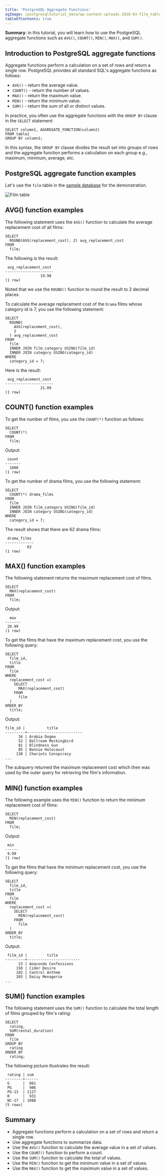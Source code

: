 ```yaml
---
title: 'PostgreSQL Aggregate Functions'
ogImage: /postgresqltutorial_data/wp-content-uploads-2018-03-film_table.png
tableOfContents: true
---
```


**Summary**: in this tutorial, you will learn how to use the PostgreSQL aggregate functions such as `AVG()`, `COUNT()`, `MIN()`, `MAX()`, and `SUM()`.



## Introduction to PostgreSQL aggregate functions



Aggregate functions perform a calculation on a set of rows and return a single row. PostgreSQL provides all standard SQL's aggregate functions as follows:



- `AVG()` - return the average value.
- `COUNT()` - return the number of values.
- `MAX()` - return the maximum value.
- `MIN()` - return the minimum value.
- `SUM()` - return the sum of all or distinct values.


In practice, you often use the aggregate functions with the `GROUP BY` clause in the `SELECT` statement:



```
SELECT column1, AGGREGATE_FUNCTION(column2)
FROM table1
GROUP BY column1;
```



In this syntax, the `GROUP BY` clause divides the result set into groups of rows and the aggregate function performs a calculation on each group e.g., maximum, minimum, average, etc.



## PostgreSQL aggregate function examples



Let's use the `film` table in the [sample database](https://www.postgresqltutorial.com/postgresql-getting-started/postgresql-sample-database/) for the demonstration.



![Film table](/postgresqltutorial_data/wp-content-uploads-2018-03-film_table.png)



## AVG() function examples



The following statement uses the `AVG()` function to calculate the average replacement cost of all films:



```
SELECT
  ROUND(AVG(replacement_cost), 2) avg_replacement_cost
FROM
  film;
```



The following is the result:



```
 avg_replacement_cost
----------------------
                19.98
(1 row)
```



Noted that we use the `ROUND()` function to round the result to 2 decimal places.



To calculate the average replacement cost of the `Drama` films whose category id is 7, you use the following statement:



```
SELECT
  ROUND(
    AVG(replacement_cost),
    2
  ) avg_replacement_cost
FROM
  film
  INNER JOIN film_category USING(film_id)
  INNER JOIN category USING(category_id)
WHERE
  category_id = 7;
```



Here is the result:



```
 avg_replacement_cost
----------------------
                21.09
(1 row)
```



## COUNT() function examples



To get the number of films, you use the `COUNT(*)` function as follows:



```
SELECT
  COUNT(*)
FROM
  film;
```



Output:



```
 count
-------
  1000
(1 row)
```



To get the number of drama films, you use the following statement:



```
SELECT
  COUNT(*) drama_films
FROM
  film
  INNER JOIN film_category USING(film_id)
  INNER JOIN category USING(category_id)
WHERE
  category_id = 7;
```



The result shows that there are 62 drama films:



```
 drama_films
-------------
          62
(1 row)
```



## MAX() function examples



The following statement returns the maximum replacement cost of films.



```
SELECT
  MAX(replacement_cost)
FROM
  film;
```



Output:



```
  max
-------
 29.99
(1 row)
```



To get the films that have the maximum replacement cost, you use the following query:



```
SELECT
  film_id,
  title
FROM
  film
WHERE
  replacement_cost =(
    SELECT
      MAX(replacement_cost)
    FROM
      film
  )
ORDER BY
  title;
```



Output:



```
film_id |          title
---------+-------------------------
      34 | Arabia Dogma
      52 | Ballroom Mockingbird
      81 | Blindness Gun
      85 | Bonnie Holocaust
     138 | Chariots Conspiracy
...
```



The subquery returned the maximum replacement cost which then was used by the outer query for retrieving the film's information.



## MIN() function examples



The following example uses the `MIN()` function to return the minimum replacement cost of films:



```
SELECT
  MIN(replacement_cost)
FROM
  film;
```



Output:



```
 min
------
 9.99
(1 row)
```



To get the films that have the minimum replacement cost, you use the following query:



```
SELECT
  film_id,
  title
FROM
  film
WHERE
  replacement_cost =(
    SELECT
      MIN(replacement_cost)
    FROM
      film
  )
ORDER BY
  title;
```



Output:



```
 film_id |         title
---------+------------------------
      23 | Anaconda Confessions
     150 | Cider Desire
     182 | Control Anthem
     203 | Daisy Menagerie
...
```



## SUM() function examples



The following statement uses the `SUM()` function to calculate the total length of films grouped by film's rating:



```
SELECT
  rating,
  SUM(rental_duration)
FROM
  film
GROUP BY
  rating
ORDER BY
  rating;
```



The following picture illustrates the result:



```
 rating | sum
--------+------
 G      |  861
 PG     |  986
 PG-13  | 1127
 R      |  931
 NC-17  | 1080
(5 rows)
```



## Summary



- Aggregate functions perform a calculation on a set of rows and return a single row.
- Use aggregate functions to summarize data.
- Use the `AVG()` function to calculate the average value in a set of values.
- Use the `COUNT()` function to perform a count.
- Use the `SUM()` function to calculate the total of values.
- Use the `MIN()` function to get the minimum value in a set of values.
- Use the `MAX()` function to get the maximum value in a set of values.
